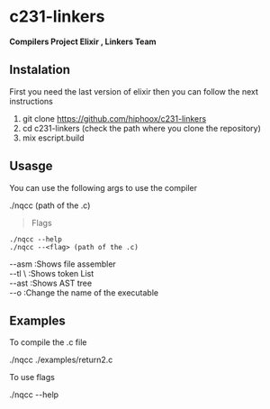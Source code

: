 ﻿# c231-linkers

**Compilers Project Elixir , Linkers Team**

## Instalation

First you need the last version of elixir then you can follow the next instructions

1) git clone https://github.com/hiphoox/c231-linkers
2) cd c231-linkers (check the path where you clone the repository)
3) mix escript.build

## Usasge

You can use the following args to use the compiler

./nqcc (path of the .c)

>Flags

`./nqcc --help`  
`./nqcc --<flag> (path of the .c)`

--asm :Shows file assembler  
--tl \ :Shows token List  
--ast :Shows AST tree  
--o   :Change the name of the executable

## Examples

To compile the .c file

./nqcc ./examples/return2.c

To use flags

./nqcc --help
  
